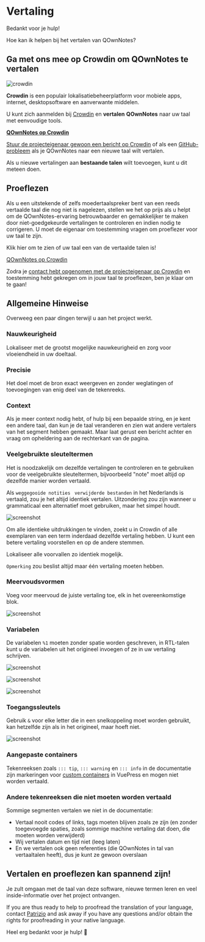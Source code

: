 # Vertaling

Bedankt voor je hulp!

Hoe kan ik helpen bij het vertalen van QOwnNotes?

## Ga met ons mee op Crowdin om QOwnNotes te vertalen

![crowdin](/img/crowdin.png)

**Crowdin** is een populair lokalisatiebeheerplatform voor mobiele apps, internet, desktopsoftware en aanverwante middelen.

U kunt zich aanmelden bij [Crowdin](https://crowdin.com/project/qownnotes/invite) en **vertalen** **QOwnNotes** naar uw taal met eenvoudige tools.

**[QOwnNotes op Crowdin](https://crowdin.com/project/qownnotes/invite)**

[Stuur de projecteigenaar gewoon een bericht op Crowdin](https://crowdin.com/profile/pbek) of als een [GitHub-probleem](https://github.com/pbek/QOwnNotes/issues) als je QOwnNotes naar een nieuwe taal wilt vertalen.

Als u nieuwe vertalingen aan **bestaande talen** wilt toevoegen, kunt u dit meteen doen.

## Proeflezen

Als u een uitstekende of zelfs moedertaalspreker bent van een reeds vertaalde taal die nog niet is nagelezen, stellen we het op prijs als u helpt om de QOwnNotes-ervaring betrouwbaarder en gemakkelijker te maken door niet-goedgekeurde vertalingen te controleren en indien nodig te corrigeren. U moet de eigenaar om toestemming vragen om proeflezer voor uw taal te zijn.

Klik hier om te zien of uw taal een van de vertaalde talen is!

[QOwnNotes op Crowdin](https://translate.qownnotes.org/)

Zodra je [contact hebt opgenomen met de projecteigenaar op Crowdin](https://crowdin.com/profile/pbek) en toestemming hebt gekregen om in jouw taal te proeflezen, ben je klaar om te gaan!

## Allgemeine Hinweise

Overweeg een paar dingen terwijl u aan het project werkt.

### Nauwkeurigheid

Lokaliseer met de grootst mogelijke nauwkeurigheid en zorg voor vloeiendheid in uw doeltaal.

### Precisie

Het doel moet de bron exact weergeven en zonder weglatingen of toevoegingen van enig deel van de tekenreeks.

### Context

Als je meer context nodig hebt, of hulp bij een bepaalde string, en je kent een andere taal, dan kun je de taal veranderen en zien wat andere vertalers van het segment hebben gemaakt. Maar laat gerust een bericht achter en vraag om opheldering aan de rechterkant van de pagina.

### Veelgebruikte sleuteltermen

Het is noodzakelijk om dezelfde vertalingen te controleren en te gebruiken voor de veelgebruikte sleuteltermen, bijvoorbeeld "note" moet altijd op dezelfde manier worden vertaald.

Als `weggegooide notities` ` verwijderde bestanden` in het Nederlands is vertaald, zou je het altijd identiek vertalen. Uitzondering zou zijn wanneer u grammaticaal een alternatief moet gebruiken, maar het simpel houdt.

![screenshot](/img/crowdin/screenshot-7.png)

Om alle identieke uitdrukkingen te vinden, zoekt u in Crowdin of alle exemplaren van een term inderdaad dezelfde vertaling hebben. U kunt een betere vertaling voorstellen en op de andere stemmen.

Lokaliseer alle voorvallen zo identiek mogelijk.

`Opmerking` zou beslist altijd maar één vertaling moeten hebben.

### Meervoudsvormen

Voeg voor meervoud de juiste vertaling toe, elk in het overeenkomstige blok.

![screenshot](/img/crowdin/screenshot-4.png)

### Variabelen

De variabelen `%1` moeten zonder spatie worden geschreven, in RTL-talen kunt u de variabelen uit het origineel invoegen of ze in uw vertaling schrijven.

![screenshot](/img/crowdin/screenshot-1.png)

![screenshot](/img/crowdin/screenshot-5.png)

![screenshot](/img/crowdin/screenshot-3.png)

### Toegangssleutels

Gebruik `&` voor elke letter die in een snelkoppeling moet worden gebruikt, kan hetzelfde zijn als in het origineel, maar hoeft niet.

![screenshot](/img/crowdin/screenshot-4.png)

### Aangepaste containers

Tekenreeksen zoals `::: tip`, `::: warning` en `::: info` in de documentatie zijn markeringen voor [custom containers](https://vuepress.vuejs.org/guide/markdown.html#custom-containers) in VuePress en mogen niet worden vertaald.

### Andere tekenreeksen die niet moeten worden vertaald

Sommige segmenten vertalen we niet in de documentatie:

- Vertaal nooit codes of links, tags moeten blijven zoals ze zijn (en zonder toegevoegde spaties, zoals sommige machine vertaling dat doen, die moeten worden verwijderd)
- Wij vertalen datum en tijd niet (leeg laten)
- En we vertalen ook geen referenties (die QOwnNotes in tal van vertaaltalen heeft), dus je kunt ze gewoon overslaan

## Vertalen en proeflezen kan spannend zijn!

Je zult omgaan met de taal van deze software, nieuwe termen leren en veel inside-informatie over het project ontvangen.

If you are thus ready to help to proofread the translation of your language, contact [Patrizio](https://crowdin.com/profile/pbek) and ask away if you have any questions and/or obtain the rights for proofreading in your native language.

Heel erg bedankt voor je hulp! 🙂
